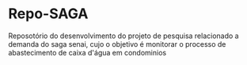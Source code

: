# Repo-SAGA
Reposotório do desenvolvimento do projeto de pesquisa relacionado a demanda do saga senai, cujo o objetivo é monitorar o processo de abastecimento de caixa d'água em condominios
